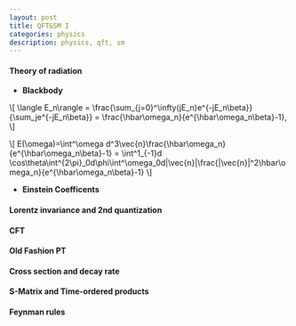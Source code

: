 ```yaml
---
layout: post
title: QFT&SM I
categories: physics
description: physics, qft, sm
---
```


#### Theory of radiation

* **Blackbody** 

\\[
\langle E_n\rangle = \frac{\sum_{j=0}^\infty(jE_n)e^{-jE_n\beta}}{\sum_je^{-jE_n\beta}} = \frac{\hbar\omega_n}{e^{\hbar\omega_n\beta}-1},
\\]

\\[
E(\omega)=\int^\omega d^3\vec{n}\frac{\hbar\omega_n}{e^{\hbar\omega_n\beta}-1} = \int^1_{-1}d \cos\theta\int^{2\pi}_0d\phi\int^\omega_0d|\vec{n}|\frac{|\vec{n}|^2\hbar\omega_n}{e^{\hbar\omega_n\beta}-1}
\\]

* **Einstein Coefficents**



#### Lorentz invariance and 2nd quantization


#### CFT


#### Old Fashion PT


#### Cross section and decay rate


#### S-Matrix and Time-ordered products


#### Feynman rules
